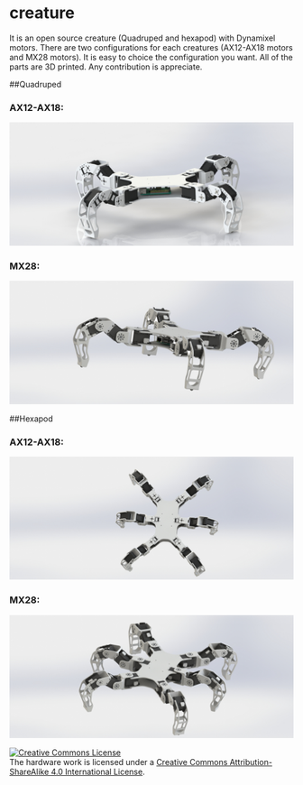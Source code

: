 # creature

It is an open source creature (Quadruped and hexapod) with Dynamixel motors. There are two configurations for each creatures (AX12-AX18 motors and MX28 motors). It is easy to choice the configuration you want. All of the parts are 3D printed.
Any contribution is appreciate.

##Quadruped

### AX12-AX18:

![](https://github.com/Legendexo/creatur/blob/master/Img/quadrupedAx18.JPG)

### MX28:

![](https://github.com/Legendexo/creatur/blob/master/Img/QuadrupedMx28.JPG)


##Hexapod

### AX12-AX18:

![](https://github.com/Legendexo/creatur/blob/master/Img/hexaAx18.JPG)

### MX28:

![](https://github.com/Legendexo/creatur/blob/master/Img/hexaMX28.JPG)



<a rel="license" href="http://creativecommons.org/licenses/by-sa/4.0/"><img alt="Creative Commons License" style="border-width:0" src="https://i.creativecommons.org/l/by-sa/4.0/88x31.png" /></a><br />The hardware work is licensed under a <a rel="license" href="http://creativecommons.org/licenses/by-sa/4.0/">Creative Commons Attribution-ShareAlike 4.0 International License</a>.


